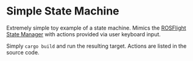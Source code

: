 # Simple State Machine

Extremely simple toy example of a state machine. Mimics the [ROSFlight State Manager](https://docs.rosflight.org/v1.3/developer-guide/code-architecture/#state-manager) with actions provided via user keyboard input.

Simply `cargo build` and run the resulting target. Actions are listed in the source code.
